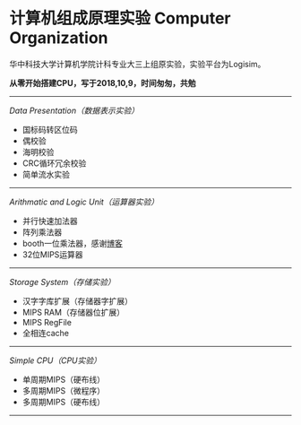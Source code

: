 ﻿# 计算机组成原理实验 Computer Organization

华中科技大学计算机学院计科专业大三上组原实验，实验平台为Logisim。

**从零开始搭建CPU，写于2018,10,9，时间匆匆，共勉**

- - -

*Data Presentation（数据表示实验）* 
- 国标码转区位码
- 偶校验
- 海明校验
- CRC循环冗余校验
- 简单流水实验

- - -

*Arithmatic and Logic Unit（运算器实验）* 
- 并行快速加法器
- 阵列乘法器
- booth一位乘法器，感谢[博客](https://blog.csdn.net/kai8wei/article/details/44308557)
- 32位MIPS运算器

- - -

*Storage System（存储实验）* 
- 汉字字库扩展（存储器字扩展）
- MIPS RAM（存储器位扩展）
- MIPS RegFile
- 全相连cache

- - -

*Simple CPU（CPU实验）* 
- 单周期MIPS（硬布线）
- 多周期MIPS（微程序）
- 多周期MIPS（硬布线）

- - -